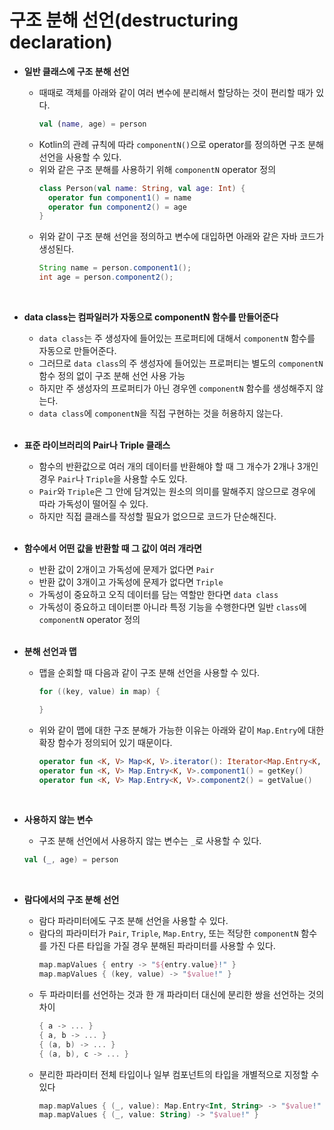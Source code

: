 # 구조 분해 선언(destructuring declaration)
  * **일반 클래스에 구조 분해 선언**
    * 때때로 객체를 아래와 같이 여러 변수에 분리해서 할당하는 것이 편리할 때가 있다.
      ```kotlin
      val (name, age) = person
      ```
    * Kotlin의 관례 규칙에 따라 ```componentN()```으로 operator를 정의하면 구조 분해 선언을 사용할 수 있다.
    * 위와 같은 구조 분해를 사용하기 위해 ```componentN``` operator 정의
      ```kotlin
      class Person(val name: String, val age: Int) {
        operator fun component1() = name
        operator fun component2() = age
      }
      ```
    * 위와 같이 구조 분해 선언을 정의하고 변수에 대입하면 아래와 같은 자바 코드가 생성된다.
      ```java
      String name = person.component1();
      int age = person.component2();
      ```
      <br>
      
  * **data class는 컴파일러가 자동으로 componentN 함수를 만들어준다**
    * ```data class```는 주 생성자에 들어있는 프로퍼티에 대해서 ```componentN``` 함수를 자동으로 만들어준다.
    * 그러므로 ```data class```의 주 생성자에 들어있는 프로퍼티는 별도의 ```componentN``` 함수 정의 없이 구조 분해 선언 사용 가능
    * 하지만 주 생성자의 프로퍼티가 아닌 경우엔 ```componentN``` 함수를 생성해주지 않는다.
    * ```data class```에 ```componentN```을 직접 구현하는 것을 허용하지 않는다.
    <br>
    
  * **표준 라이브러리의 Pair나 Triple 클래스**
    * 함수의 반환값으로 여러 개의 데이터를 반환해야 할 때 그 개수가 2개나 3개인 경우 ```Pair```나 ```Triple```을 사용할 수도 있다.
    * ```Pair```와 ```Triple```은 그 안에 담겨있는 원소의 의미를 말해주지 않으므로 경우에 따라 가독성이 떨어질 수 있다.
    * 하지만 직접 클래스를 작성할 필요가 없으므로 코드가 단순해진다.
    <br>
    
  * **함수에서 어떤 값을 반환할 때 그 값이 여러 개라면**
    * 반환 값이 2개이고 가독성에 문제가 없다면 ```Pair```
    * 반환 값이 3개이고 가독성에 문제가 없다면 ```Triple```
    * 가독성이 중요하고 오직 데이터를 담는 역할만 한다면 ```data class```
    * 가독성이 중요하고 데이터뿐 아니라 특정 기능을 수행한다면 일반 ```class```에 ```componentN``` operator 정의
    <br>
    
  * **분해 선언과 맵**
    * 맵을 순회할 때 다음과 같이 구조 분해 선언을 사용할 수 있다.
      ```kotlin
      for ((key, value) in map) {

      }    
      ```
    * 위와 같이 맵에 대한 구조 분해가 가능한 이유는 아래와 같이 ```Map.Entry```에 대한 확장 함수가 정의되어 있기 때문이다.
      ```kotlin
      operator fun <K, V> Map<K, V>.iterator(): Iterator<Map.Entry<K, V>> = entrySet().iterator() 
      operator fun <K, V> Map.Entry<K, V>.component1() = getKey()
      operator fun <K, V> Map.Entry<K, V>.component2() = getValue()    
      ```
      <br>
    
  * **사용하지 않는 변수**
    * 구조 분해 선언에서 사용하지 않는 변수는 ```_```로 사용할 수 있다.
    ```kotlin
    val (_, age) = person
    ```
    <br>

  * **람다에서의 구조 분해 선언**
    * 람다 파라미터에도 구조 분해 선언을 사용할 수 있다.
    * 람다의 파라미터가 ```Pair```, ```Triple```, ```Map.Entry```, 또는 적당한 ```componentN``` 함수를 가진 다른 타입을 가질 경우 분해된 파라미터를 사용할 수 있다.
      ```kotlin
      map.mapValues { entry -> "${entry.value}!" } 
      map.mapValues { (key, value) -> "$value!" }    
      ```
    * 두 파라미터를 선언하는 것과 한 개 파라미터 대신에 분리한 쌍을 선언하는 것의 차이
      ```kotlin
      { a -> ... } 
      { a, b -> ... }
      { (a, b) -> ... }
      { (a, b), c -> ... }
      ```
    * 분리한 파라미터 전체 타입이나 일부 컴포넌트의 타입을 개별적으로 지정할 수 있다
      ```kotlin
      map.mapValues { (_, value): Map.Entry<Int, String> -> "$value!" }
      map.mapValues { (_, value: String) -> "$value!" }
      ```
